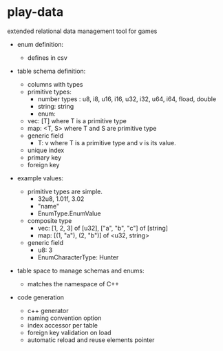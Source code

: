 # play-data

extended relational data management tool for games

- enum definition: 
    - defines in csv 

- table schema definition: 
    - columns with types
    - primitive types:
        - number types : u8, i8, u16, i16, u32, i32, u64, i64, fload, double 
        - string: string 
        - enum: 
    - vec: [T] where T is a primitive type
    - map: <T, S> where T and S are primitive type
    - generic field 
        - T: v where T is a primitive type and v is its value.
    - unique index 
    - primary key 
    - foreign key 

- example values: 
    - primitive types are simple. 
        - 32u8, 1.01f, 3.02
        - "name" 
        - EnumType.EnumValue
    - composite type 
        - vec: [1, 2, 3] of [u32], ["a", "b", "c"] of [string] 
        - map: [(1, "a"), (2, "b")] of <u32, string>
    - generic field
        - u8: 3 
        - EnumCharacterType: Hunter 

- table space to manage schemas and enums: 
    - matches the namespace of C++

- code generation 
  - c++ generator 
  - naming convention option 
  - index accessor per table
  - foreign key validation on load
  - automatic reload and reuse elements pointer 
